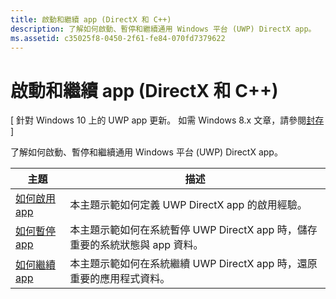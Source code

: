 ```yaml
---
title: 啟動和繼續 app (DirectX 和 C++)
description: 了解如何啟動、暫停和繼續通用 Windows 平台 (UWP) DirectX app。
ms.assetid: c35025f8-0450-2f61-fe84-070fd7379622
---
```


# 啟動和繼續 app (DirectX 和 C++)


\[ 針對 Windows 10 上的 UWP app 更新。 如需 Windows 8.x 文章，請參閱[封存](http://go.microsoft.com/fwlink/p/?linkid=619132) \]

了解如何啟動、暫停和繼續通用 Windows 平台 (UWP) DirectX app。

| 主題 | 描述 |
|---------------------------------------------------------------------|-----------------------------------------------------------------------------------------------------------------|
| [如何啟用 app](how-to-activate-an-app-directx-and-cpp.md) | 本主題示範如何定義 UWP DirectX app 的啟用經驗。 |
| [如何暫停 app](how-to-suspend-an-app-directx-and-cpp.md) | 本主題示範如何在系統暫停 UWP DirectX app 時，儲存重要的系統狀態與 app 資料。 |
| [如何繼續 app](how-to-resume-an-app-directx-and-cpp.md) | 本主題示範如何在系統繼續 UWP DirectX app 時，還原重要的應用程式資料。 |
 

 

 






<!--HONumber=Mar16_HO1-->


